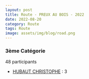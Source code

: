 ```yaml
---
layout: post
title: Route - PREUX AU BOIS - 2022
date: 2022-08-20
category: Route
tags: Route
image: assets/img/blog/road.png
---
```


### 3ème Catégorie
48 participants
- [HUBAUT CHRISTOPHE](https://teamspecializedlille.cc/coureurs/hubautchristophe) : 3
